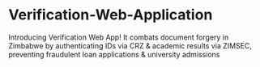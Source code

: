 # Verification-Web-Application
Introducing Verification Web App! It combats document forgery in Zimbabwe by authenticating IDs via CRZ &amp; academic results via ZIMSEC, preventing fraudulent loan applications &amp; university admissions
